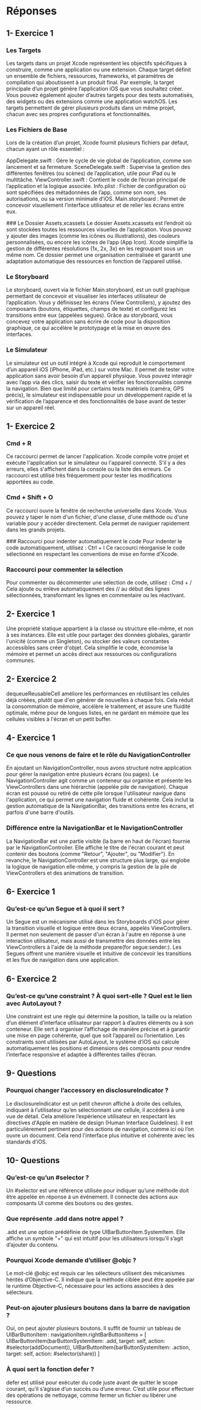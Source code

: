 # Réponses

##	1- Exercice 1

### Les Targets
Les targets dans un projet Xcode représentent les objectifs spécifiques à construire, comme une application ou une extension. Chaque target définit un ensemble de fichiers, ressources, frameworks, et paramètres de compilation qui aboutissent à un produit final. Par exemple, la target principale d’un projet génère l’application iOS que vous souhaitez créer. Vous pouvez également ajouter d’autres targets pour des tests automatisés, des widgets ou des extensions comme une application watchOS. Les targets permettent de gérer plusieurs produits dans un même projet, chacun avec ses propres configurations et fonctionnalités.

### Les Fichiers de Base
Lors de la création d’un projet, Xcode fournit plusieurs fichiers par défaut, chacun ayant un rôle essentiel :

AppDelegate.swift : Gère le cycle de vie global de l’application, comme son lancement et sa fermeture.
SceneDelegate.swift : Supervise la gestion des différentes fenêtres (ou scènes) de l’application, utile pour iPad ou le multitâche.
ViewController.swift : Contient le code de l’écran principal de l’application et la logique associée.
Info.plist : Fichier de configuration où sont spécifiées des métadonnées de l’app, comme son nom, ses autorisations, ou sa version minimale d’iOS.
Main.storyboard : Permet de concevoir visuellement l’interface utilisateur et de relier les écrans entre eux.

### Le Dossier Assets.xcassets
Le dossier Assets.xcassets est l’endroit où sont stockées toutes les ressources visuelles de l’application. Vous pouvez y ajouter des images (comme les icônes ou illustrations), des couleurs personnalisées, ou encore les icônes de l’app (App Icon). Xcode simplifie la gestion de différentes résolutions (1x, 2x, 3x) en les regroupant sous un même nom. Ce dossier permet une organisation centralisée et garantit une adaptation automatique des ressources en fonction de l’appareil utilisé.

### Le Storyboard
Le storyboard, ouvert via le fichier Main.storyboard, est un outil graphique permettant de concevoir et visualiser les interfaces utilisateur de l’application. Vous y définissez les écrans (View Controllers), y ajoutez des composants (boutons, étiquettes, champs de texte) et configurez les transitions entre eux (appelées segues). Grâce au storyboard, vous concevez votre application sans écrire de code pour la disposition graphique, ce qui accélère le prototypage et la mise en œuvre des interfaces.

### Le Simulateur
Le simulateur est un outil intégré à Xcode qui reproduit le comportement d’un appareil iOS (iPhone, iPad, etc.) sur votre Mac. Il permet de tester votre application sans avoir besoin d’un appareil physique. Vous pouvez interagir avec l’app via des clics, saisir du texte et vérifier les fonctionnalités comme la navigation. Bien que limité pour certains tests matériels (caméra, GPS précis), le simulateur est indispensable pour un développement rapide et la vérification de l’apparence et des fonctionnalités de base avant de tester sur un appareil réel.

## 1- Exercice 2

### Cmd + R
Ce raccourci permet de lancer l'application. Xcode compile votre projet et exécute l'application sur le simulateur ou l'appareil connecté. S'il y a des erreurs, elles s'affichent dans la console ou la liste des erreurs. Ce raccourci est utilisé très fréquemment pour tester les modifications apportées au code.

### Cmd + Shift + O
Ce raccourci ouvre la fenêtre de recherche universelle dans Xcode. Vous pouvez y taper le nom d'un fichier, d'une classe, d'une méthode ou d'une variable pour y accéder directement. Cela permet de naviguer rapidement dans les grands projets.

### Raccourci pour indenter automatiquement le code
Pour indenter le code automatiquement, utilisez :
Ctrl + I
Ce raccourci réorganise le code sélectionné en respectant les conventions de mise en forme d’Xcode.

### Raccourci pour commenter la sélection
Pour commenter ou décommenter une sélection de code, utilisez :
Cmd + /
Cela ajoute ou enlève automatiquement des // au début des lignes sélectionnées, transformant les lignes en commentaire ou les réactivant.


## 2- Exercice 1

Une propriété statique appartient à la classe ou structure elle-même, et non à ses instances. Elle est utile pour partager des données globales, garantir l'unicité (comme un Singleton), ou stocker des valeurs constantes accessibles sans créer d'objet. Cela simplifie le code, économise la mémoire et permet un accès direct aux ressources ou configurations communes.

## 2- Exercice 2

dequeueReusableCell améliore les performances en réutilisant les cellules déjà créées, plutôt que d'en générer de nouvelles à chaque fois. Cela réduit la consommation de mémoire, accélère le traitement, et assure une fluidité optimale, même pour de longues listes, en ne gardant en mémoire que les cellules visibles à l'écran et un petit buffer.


## 4- Exercice 1

### Ce que nous venons de faire et le rôle du NavigationController
En ajoutant un NavigationController, nous avons structuré notre application pour gérer la navigation entre plusieurs écrans (ou pages). Le NavigationController agit comme un conteneur qui organise et présente les ViewControllers dans une hiérarchie (appelée pile de navigation). Chaque écran est poussé ou retiré de cette pile lorsque l'utilisateur navigue dans l'application, ce qui permet une navigation fluide et cohérente. Cela inclut la gestion automatique de la NavigationBar, des transitions entre les écrans, et parfois d'une barre d'outils.

### Différence entre la NavigationBar et le NavigationController
La NavigationBar est une partie visible (la barre en haut de l'écran) fournie par le NavigationController. Elle affiche le titre de l'écran courant et peut contenir des boutons (comme "Retour", "Ajouter", ou "Modifier"). En revanche, le NavigationController est une structure plus large, qui englobe la logique de navigation elle-même, y compris la gestion de la pile de ViewControllers et des animations de transition.


## 6- Exercice 1

### Qu’est-ce qu’un Segue et à quoi il sert ?
Un Segue est un mécanisme utilisé dans les Storyboards d'iOS pour gérer la transition visuelle et logique entre deux écrans, appelés ViewControllers. Il permet non seulement de passer d'un écran à l'autre en réponse à une interaction utilisateur, mais aussi de transmettre des données entre les ViewControllers à l'aide de la méthode prepare(for segue:sender:). Les Segues offrent une manière visuelle et intuitive de concevoir les transitions et les flux de navigation dans une application.

## 6- Exercice 2

### Qu’est-ce qu’une constraint ? À quoi sert-elle ? Quel est le lien avec AutoLayout ?
Une constraint est une règle qui détermine la position, la taille ou la relation d’un élément d’interface utilisateur par rapport à d’autres éléments ou à son conteneur. Elle sert à organiser l’affichage de manière précise et à garantir une mise en page cohérente, quel que soit l’appareil ou l’orientation. Les constraints sont utilisées par AutoLayout, le système d’iOS qui calcule automatiquement les positions et dimensions des composants pour rendre l’interface responsive et adaptée à différentes tailles d’écran.


## 9- Questions

### Pourquoi changer l’accessory en disclosureIndicator ?
Le disclosureIndicator est un petit chevron affiché à droite des cellules, indiquant à l’utilisateur qu’en sélectionnant une cellule, il accédera à une vue de détail. Cela améliore l’expérience utilisateur en respectant les directives d'Apple en matière de design (Human Interface Guidelines). Il est particulièrement pertinent pour des actions de navigation, comme ici où l’on ouvre un document. Cela rend l'interface plus intuitive et cohérente avec les standards d’iOS.


## 10- Questions

### Qu’est-ce qu’un #selector ?
Un #selector est une référence utilisée pour indiquer qu’une méthode doit être appelée en réponse à un événement. Il connecte des actions aux composants UI comme des boutons ou des gestes.

### Que représente .add dans notre appel ?
.add est une option prédéfinie de type UIBarButtonItem.SystemItem. Elle affiche un symbole "+" qui est intuitif pour les utilisateurs lorsqu’il s’agit d’ajouter du contenu.

### Pourquoi Xcode demande d’utiliser @objc ?
Le mot-clé @objc est requis car les sélecteurs utilisent des mécanismes hérités d’Objective-C. Il indique que la méthode ciblée peut être appelée par le runtime Objective-C, nécessaire pour les actions associées à des sélecteurs.

### Peut-on ajouter plusieurs boutons dans la barre de navigation ?
Oui, on peut ajouter plusieurs boutons. Il suffit de fournir un tableau de UIBarButtonItem :
navigationItem.rightBarButtonItems = [
    UIBarButtonItem(barButtonSystemItem: .add, target: self, action: #selector(addDocument)),
    UIBarButtonItem(barButtonSystemItem: .action, target: self, action: #selector(share))
]

### À quoi sert la fonction defer ?
defer est utilisé pour exécuter du code juste avant de quitter le scope courant, qu’il s’agisse d’un succès ou d’une erreur. C’est utile pour effectuer des opérations de nettoyage, comme fermer un fichier ou libérer une ressource.








